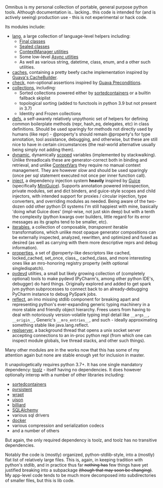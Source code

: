 Omnibus is my personal collection of portable, general purpose python tools. Although documentation is.. lacking.. this code is intended for (and is actively seeing) production use - this is not experimental or hack code.

Its modules include:
- [lang](https://github.com/wrmsr/omnibus/blob/master/omnibus/lang.py), a large collection of language-level helpers including:
    - [Final classes](https://github.com/wrmsr/omnibus/blob/41520c4191303540bc340718a19668cf2920835b/omnibus/lang.py#L375)
    - [Sealed classes](https://github.com/wrmsr/omnibus/blob/41520c4191303540bc340718a19668cf2920835b/omnibus/lang.py#L395)
    - [ContextManager utilities](https://github.com/wrmsr/omnibus/blob/41520c4191303540bc340718a19668cf2920835b/omnibus/lang.py#L625)
    - Some low-level [Async utlities](https://github.com/wrmsr/omnibus/blob/41520c4191303540bc340718a19668cf2920835b/omnibus/lang.py#L1158)
    - As well as various string, datetime, class, enum, and a other such utilities.
- [caches](https://github.com/wrmsr/omnibus/blob/41520c4191303540bc340718a19668cf2920835b/omnibus/caches.py#L92), containing a pretty beefy cache implementation inspired by [Guava's CacheBuilder](https://guava.dev/releases/snapshot-jre/api/docs/).
- [check](https://github.com/wrmsr/omnibus/blob/master/omnibus/check.py), non-optional assertions inspired by [Guava Preconditions](https://guava.dev/releases/snapshot-jre/api/docs/).
- [collections](https://github.com/wrmsr/omnibus/blob/master/omnibus/collections.py), including:
    - Sorted collections powered either by [sortedcontainers](https://pypi.org/project/sortedcontainers) or a builtin fallback skiplist
    - topological sorting (added to functools in python 3.9 but not present in 3.7)
    - Identity and Frozen collections
- [defs](https://github.com/wrmsr/omnibus/blob/master/omnibus/defs.py), a self-awarely relatively unpythonic set of helpers for defining common boilerplate methods (repr, hash_eq, delegates, etc) in class definitions. Should be used sparingly for methods not directly used by humans (like repr) - @property's should remain @property's for type annotation, tool assistance, debugging, and otherwise, but these are still nice to have in certain circumstances (the real-world alternative usually being simply not adding them).
- [dynamic](https://github.com/wrmsr/omnibus/blob/master/omnibus/dynamic.py), dynamically [scoped](https://en.wikipedia.org/wiki/Scope_(computer_science)#Dynamic_scoping) variables (implemented by stackwalking). Unlike threadlocals these are generator-correct both in binding and retrieval, and unlike [ContextVars](https://docs.python.org/3/library/contextvars.html) they require no manual context management. They are however *slow* and should be used sparingly (once per sql statement executed not once per inner function call).
- [inject](https://github.com/wrmsr/omnibus/blob/master/omnibus/inject.py), a dependency injection system **heavily** inspired by [Guice](https://github.com/google/guice) (specifically [MiniGuice](https://github.com/google/guice/blob/2f2c3a629eaf7e9a4e3687ae17004789fd41fed6/extensions/mini/src/com/google/inject/mini/MiniGuice.java)). Supports annotation powered introspection, private modules, set and dict binders, and guice-style scopes and child injectors, with intended support for proxies / circular injection, type converters, and overriding modules as needed. Being aware of the two-dozen odd other python DI systems I'm still happiest with mine, basically 'doing what Guice does' (impl-wise, not just skin deep) but with a tenth the complexity (python kwargs over builders, little regard for its error messages as its graphs tend to be smaller, etc).
- [iterables](https://github.com/wrmsr/omnibus/blob/master/omnibus/iterables.py), a collection of composable, _transparent_ iterable transformations, which unlike most opaque generator compositions can be externally inspected, analyzed, rewritten, and optimized and fused as desired (as well as carrying with them more descriptive reprs and debug information).
- [properties](https://github.com/wrmsr/omnibus/blob/master/omnibus/properties.py), a set of @property-like descriptors like cached, locked_cached, set_once, class_, cached_class, and more interesting ones like an mro-honoring registry property (with optional singledispatch).
- [pydevd](https://github.com/wrmsr/omnibus/blob/master/omnibus/pydevd.py) utilties, a small but likely growing collection of (completely optional) tools to make pydevd (PyCharm's, among other python IDE's, debugger) do hard things. Originally explored and added to get spark jvm python subprocesses to connect back to an already-debugging PyCharm instance to debug PySpark jobs.
- [reflect](https://github.com/wrmsr/omnibus/blob/master/omnibus/reflect.py), an imo missing stdlib component for breaking apart and representing python's ever-expanding generic typing machinery in a more stable and friendly object hierarchy. Frees users from having to deal with notoriously version-volatile typing impl detail like ```__args__```, ```__origin__```, Generic's ```__mro_entries__```, and such - ideally approximating something stable like java.lang.reflect.
- [replserver](https://github.com/wrmsr/omnibus/blob/master/omnibus/replserver.py), a background thread that opens a unix socket server accepting connections to an in-proc python repl (from which one can inspect module globals, live thread stacks, and other such things).

Many other modules are in the works now that this has some of my attention again but none are stable enough yet for inclusion in master.

It unapologetically requires python 3.7+. It has one single mandatory dependency: [toolz](https://pypi.org/project/toolz) - itself having no dependencies. It does however optionally interop with a number of other libraries including:
- [sortedcontainers](https://pypi.org/project/sortedcontainers)
- [pyrsistent](https://pypi.org/project/pyrsistent)
- [wrapt](https://pypi.org/project/wrapt)
- [ujson](https://pypi.org/project/ujson)
- [billiard](https://pypi.org/project/billiard)
- [SQLAlchemy](https://pypi.org/project/SQLAlchemy)
- various sql drivers
- [docker](https://pypi.org/project/docker)
- various compression and serialization codecs
- and a number of others

But again, the only required dependency is toolz, and toolz has no transitive dependencies.

Notably the code is (mostly) organized, python-stdlib-style, into a (mostly) flat list of relatively large files. This is, again, in keeping tradition with python's stdlib, and in practice thus far ~~nothing has~~ few things have yet justified breaking into a subpackage ~~(though that may soon be changing)~~. My app-level code tends to be much more decomposed into subdirectories of smaller files, but this is lib code.
